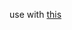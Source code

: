 <!-- Plugin description -->
use with [this](https://github.com/IgnoreLicensesCN/Slimefun4-RC-37-modified)
<!-- Plugin description end -->